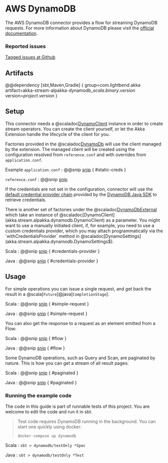 # AWS DynamoDB

The AWS DynamoDB connector provides a flow for streaming DynamoDB requests. For more information about DynamoDB please visit the [official documentation](https://aws.amazon.com/dynamodb/).

### Reported issues

[Tagged issues at Github](https://github.com/akka/alpakka/labels/p%3Adynamodb)

## Artifacts

@@dependency [sbt,Maven,Gradle] {
  group=com.lightbend.akka
  artifact=akka-stream-alpakka-dynamodb_$scala.binary.version$
  version=$project.version$
}

## Setup

This connector needs a @scaladoc[DynamoClient](akka.stream.alpakka.dynamodb.DynamoClient) instance in order to create stream operators. You can create the client yourself, or let the Akka Extension handle the lifecycle of the client for you.

Factories provided in the @scaladoc[DynamoDb](akka.stream.alpakka.dynamodb.scaladsl.DynamoDb$) will use the client managed by the extension. The managed client will be created using the configuration resolved from `reference.conf` and with overrides from `application.conf`.

Example `application.conf`
: @@snip [snip](/dynamodb/src/test/scala/akka/stream/alpakka/dynamodb/DynamoSettingsSpec.scala) { #static-creds }

`reference.conf`
: @@snip [snip](/dynamodb/src/main/resources/reference.conf)

If the credentials are not set in the configuration, connector will use the [default credential provider chain](http://docs.aws.amazon.com/sdk-for-java/v1/developer-guide/credentials.html) provided by the [DynamoDB Java SDK](http://docs.aws.amazon.com/sdk-for-java/v1/developer-guide/basics.html) to retrieve credentials.

There is another set of factories under the @scaladoc[DynamoDbExternal](akka.stream.alpakka.dynamodb.scaladsl.DynamoDbExternal$) which take an instance of @scaladoc[DynamoClient](akka.stream.alpakka.dynamodb.DynamoClient) as a parameter. You might want to use a manually initiated client, if, for example, you need to use a custom credentials provider, which you may attach programmatically via the `withCredentialsProvider` method in @scaladoc[DynamoSettings](akka.stream.alpakka.dynamodb.DynamoSettings$).

Scala
: @@snip [snip](/dynamodb/src/test/scala/akka/stream/alpakka/dynamodb/DynamoSettingsSpec.scala) { #credentials-provider } 

Java
: @@snip [snip](/dynamodb/src/test/java/docs/javadsl/ExampleTest.java) { #credentials-provider }

## Usage

For simple operations you can issue a single request, and get back the result in a @scala[`Future`]@java[`CompletionStage`].

Scala
: @@snip [snip](/dynamodb/src/test/scala/docs/scaladsl/ExampleSpec.scala) { #simple-request }

Java
: @@snip [snip](/dynamodb/src/test/java/docs/javadsl/ExampleTest.java) { #simple-request }

You can also get the response to a request as an element emitted from a Flow:

Scala
: @@snip [snip](/dynamodb/src/test/scala/docs/scaladsl/ExampleSpec.scala) { #flow }

Java
: @@snip [snip](/dynamodb/src/test/java/docs/javadsl/ExampleTest.java) { #flow }

Some DynamoDB operations, such as Query and Scan, are paginated by nature.
This is how you can get a stream of all result pages:

Scala
: @@snip [snip](/dynamodb/src/test/scala/docs/scaladsl/ExampleSpec.scala) { #paginated }

Java
: @@snip [snip](/dynamodb/src/test/java/docs/javadsl/ExampleTest.java) { #paginated }

### Running the example code

The code in this guide is part of runnable tests of this project. You are welcome to edit the code and run it in sbt.

> Test code requires DynamoDB running in the background. You can start one quickly using docker:
>
> `docker-compose up dynamodb`

Scala
:   ```
    sbt
    > dynamodb/testOnly *Spec
    ```

Java
:   ```
    sbt
    > dynamodb/testOnly *Test
    ```
